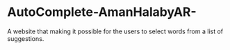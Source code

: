 # AutoComplete-AmanHalabyAR-
A website that making it possible for the users to select words from a list of suggestions.

